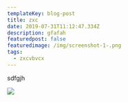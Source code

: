 ```yaml
---
templateKey: blog-post
title: zxc
date: 2019-07-31T11:12:47.334Z
description: gfafah
featuredpost: false
featuredimage: /img/screenshot-1-.png
tags:
  - zxcvbvcx
---
```

sdfgjh

![](/img/screenshot-1-.png)
